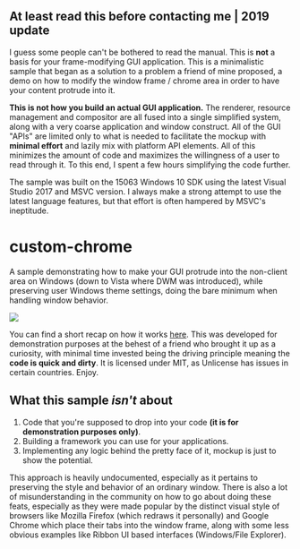 ## At least read this before contacting me | 2019 update

I guess some people can't be bothered to read the manual. This is **not** a basis for your frame-modifying GUI application. This is a minimalistic sample that began as a solution to a problem a friend of mine proposed, a demo on how to modify the window frame / chrome area in order to have your content protrude into it.

**This is not how you build an actual GUI application.** The renderer, resource management and compositor are all fused into a single simplified system, along with a very coarse application and window construct. All of the GUI "APIs" are limited only to what is needed to facilitate the mockup with **minimal effort** and lazily mix with platform API elements. All of this minimizes the amount of code and maximizes the willingness of a user to read through it. To this end, I spent a few hours simplifying the code further.

The sample was built on the 15063 Windows 10 SDK using the latest Visual Studio 2017 and MSVC version. I always make a strong attempt to use the latest language features, but that effort is often hampered by MSVC's ineptitude.

# custom-chrome

A sample demonstrating how to make your GUI protrude into the non-client area on Windows (down to Vista where DWM was introduced), while preserving user Windows theme settings, doing the bare minimum when handling window behavior.

![](https://i.imgur.com/OojkRRQ.png)

You can find a short recap on how it works [here](https://github.com/oberth/custom-chrome/wiki). This was developed for demonstration purposes at the behest of a friend who brought it up as a curiosity, with minimal time invested being the driving principle meaning the **code is quick and dirty**. It is licensed under MIT, as Unlicense has issues in certain countries. Enjoy.

## What this sample *isn't* about

1. Code that you're supposed to drop into your code **(it is for demonstration purposes only)**.
2. Building a framework you can use for your applications.
3. Implementing any logic behind the pretty face of it, mockup is just to show the potential.

This approach is heavily undocumented, especially as it pertains to preserving the style and behavior of an ordinary window. There is also a lot of misunderstanding in the community on how to go about doing these feats, especially as they were made popular by the distinct visual style of browsers like Mozilla Firefox (which redraws it personally) and Google Chrome which place their tabs into the window frame, along with some less obvious examples like Ribbon UI based interfaces (Windows/File Explorer).
